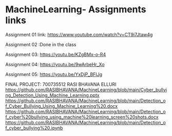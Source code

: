 # MachineLearning- Assignments links
Assignment 01 link: https://www.youtube.com/watch?v=CT9i7Jtaw4g

Assignment 02 :Done in the class

Assignment 03: https://youtu.be/KZgBMx-o-R4

Assignment 04: https://youtu.be/9wArbeHr_Xo

Assignment 05: https://youtu.be/YxDjP_BFIJg

FINAL PROJECT: 700735512 RASI BHAVANA ELLURI
https://github.com/RASIBHAVANA/MachineLearning/blob/main/Cyber_bullying_Detection_Using_Machine_Learning.pptx
https://github.com/RASIBHAVANA/MachineLearning/blob/main/Detection_of_Cyber_Bullying_Using_Machine_Learning%20.docx
https://github.com/RASIBHAVANA/MachineLearning/blob/main/Detection_of_cyber%20bullying_using_machine%20learning_screen%20shots.docx
https://github.com/RASIBHAVANA/MachineLearning/blob/main/Detection_of_cyber_bullying%20.ipynb

